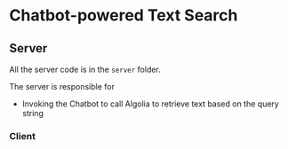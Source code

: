 # Chatbot-powered Text Search

## Server

All the server code is in the `server` folder.

The server is responsible for

* Invoking the Chatbot to call Algolia to retrieve text based on the query string

### Client
